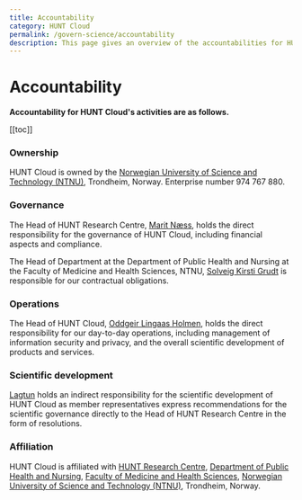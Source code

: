 ```yaml
---
title: Accountability
category: HUNT Cloud
permalink: /govern-science/accountability
description: This page gives an overview of the accountabilities for HUNT Cloud.
---
```


# Accountability

**Accountability for HUNT Cloud's activities are as follows.** 

[[toc]]

### Ownership

HUNT Cloud is owned by the [Norwegian University of Science and Technology (NTNU)](https://www.ntnu.edu), Trondheim, Norway. Enterprise number 974 767 880.

### Governance

The Head of HUNT Research Centre, [Marit Næss](https://www.ntnu.edu/employees/marit.nass), holds the direct responsibility for the governance of HUNT Cloud, including financial aspects and compliance.

The Head of Department at the Department of Public Health and Nursing at the Faculty of Medicine and Health Sciences, NTNU, [Solveig Kirsti Grudt](https://www.ntnu.edu/ism/contact) is responsible for our contractual obligations.

### Operations
 
The Head of HUNT Cloud, [Oddgeir Lingaas Holmen](https://www.ntnu.edu/employees/oddgeir.lingaas.holmen), holds the direct responsibility for our day-to-day operations, including management of information security and privacy, and the overall scientific development of products and services.

### Scientific development

[Lagtun](/govern-science/tingweek/lagtun/) holds an indirect responsibility for the scientific development of HUNT Cloud as member representatives express recommendations for the scientific governance directly to the Head of HUNT Research Centre in the form of resolutions.

### Affiliation 

HUNT Cloud is affiliated with [HUNT Research Centre](https://www.ntnu.edu/hunt), [Department of Public Health and Nursing](https://www.ntnu.edu/ism), [Faculty of Medicine and Health Sciences](https://www.ntnu.edu/mh), [Norwegian University of Science and Technology (NTNU)](https://www.ntnu.edu), Trondheim, Norway.


